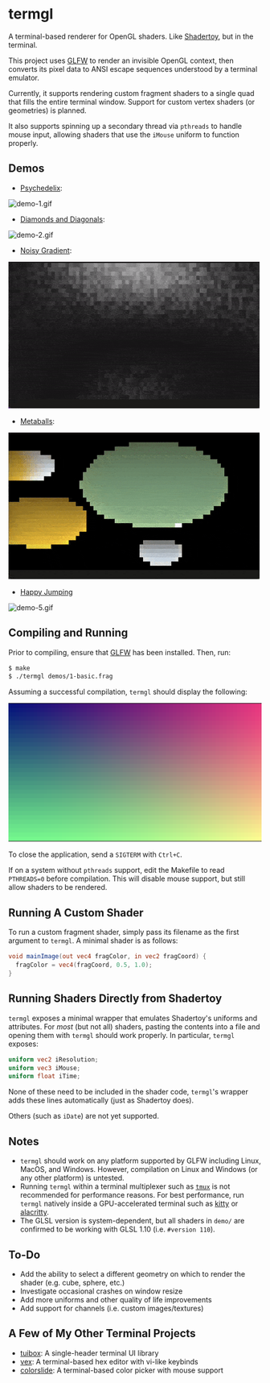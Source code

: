 # termgl

A terminal-based renderer for OpenGL shaders.  Like [Shadertoy](https://shadertoy.com), but in the terminal.

This project uses [GLFW](https://www.glfw.org) to render an invisible OpenGL context, then converts its pixel data to ANSI escape sequences understood by a terminal emulator.

Currently, it supports rendering custom fragment shaders to a single quad that fills the entire terminal window.  Support for custom vertex shaders (or geometries) is planned.

It also supports spinning up a secondary thread via `pthreads` to handle mouse input, allowing shaders that use the `iMouse` uniform to function properly.

## Demos

- [Psychedelix](https://www.shadertoy.com/view/MdsXDM):

![demo-1.gif](https://github.com/Cubified/termgl/raw/main/img/demo-1.gif)

- [Diamonds and Diagonals](https://www.shadertoy.com/view/DtyXDR):

![demo-2.gif](https://github.com/Cubified/termgl/raw/main/img/demo-2.gif)

- [Noisy Gradient](https://andrewlrussell.com):

![demo-3.gif](https://github.com/Cubified/termgl/raw/main/img/demo-3.gif)

- [Metaballs](https://www.shadertoy.com/view/ld2GRz):

![demo-4.gif](https://github.com/Cubified/termgl/raw/main/img/demo-4.gif)

- [Happy Jumping](https://www.shadertoy.com/view/3lsSzf)

![demo-5.gif](https://github.com/Cubified/termgl/raw/main/img/demo-5.gif)

## Compiling and Running

Prior to compiling, ensure that [GLFW](https://www.glfw.org) has been installed.  Then, run:

```sh
$ make
$ ./termgl demos/1-basic.frag
```

Assuming a successful compilation, `termgl` should display the following:

![basic.png](https://github.com/Cubified/termgl/raw/main/img/basic.png)

To close the application, send a `SIGTERM` with `Ctrl+C`.

If on a system without `pthreads` support, edit the Makefile to read `PTHREADS=0` before compilation.  This will disable mouse support, but still allow shaders to be rendered.

## Running A Custom Shader

To run a custom fragment shader, simply pass its filename as the first argument to `termgl`.  A minimal shader is as follows:

```glsl
void mainImage(out vec4 fragColor, in vec2 fragCoord) {
  fragColor = vec4(fragCoord, 0.5, 1.0);
}
```

## Running Shaders Directly from Shadertoy

`termgl` exposes a minimal wrapper that emulates Shadertoy's uniforms and attributes.  For *most* (but not all) shaders, pasting the contents into a file and opening them with `termgl` should work properly.  In particular, `termgl` exposes:

```glsl
uniform vec2 iResolution;
uniform vec3 iMouse;
uniform float iTime;
```

None of these need to be included in the shader code, `termgl`'s wrapper adds these lines automatically (just as Shadertoy does).

Others (such as `iDate`) are not yet supported.

## Notes

- `termgl` should work on any platform supported by GLFW including Linux, MacOS, and Windows.  However, compilation on Linux and Windows (or any other platform) is untested.
- Running `termgl` within a terminal multiplexer such as [`tmux`](https://github.com/tmux/tmux) is not recommended for performance reasons.  For best performance, run `termgl` natively inside a GPU-accelerated terminal such as [kitty](https://sw.kovidgoyal.net/kitty) or [alacritty](https://github.com/alacritty/alacritty).
- The GLSL version is system-dependent, but all shaders in `demo/` are confirmed to be working with GLSL 1.10 (i.e. `#version 110`).

## To-Do

- Add the ability to select a different geometry on which to render the shader (e.g. cube, sphere, etc.)
- Investigate occasional crashes on window resize
- Add more uniforms and other quality of life improvements
- Add support for channels (i.e. custom images/textures)

## A Few of My Other Terminal Projects

- [tuibox](https://github.com/Cubified/tuibox):  A single-header terminal UI library
- [vex](https://github.com/Cubified/vex):  A terminal-based hex editor with vi-like keybinds
- [colorslide](https://github.com/Cubified/colorslide):  A terminal-based color picker with mouse support
